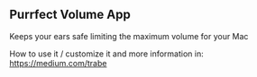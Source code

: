 ## Purrfect Volume App

Keeps your ears safe limiting the maximum volume for your Mac

How to use it / customize it and more information in: https://medium.com/trabe
